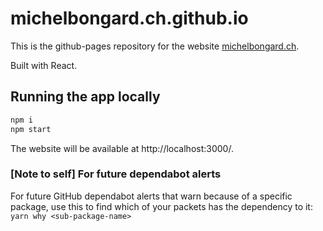 # michelbongard.ch.github.io

This is the github-pages repository for the website <a href="https://michelbongard.ch">michelbongard.ch</a>.

Built with React.

## Running the app locally

```bash
npm i
npm start
```

The website will be available at http://localhost:3000/.

### [Note to self] For future dependabot alerts

For future GitHub dependabot alerts that warn because of a specific package, use this to find which of your packets has the dependency to it:
`yarn why <sub-package-name>`
